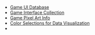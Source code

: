 - [Game UI Database](https://www.gameuidatabase.com/)
- [Game Interface Collection](https://interfaceingame.com/)
- [Game Pixel Art Info](https://stuartspixelgames.com/)
- [Color Selections for Data Visualization](https://blog.datawrapper.de/beautifulcolors/)
- 